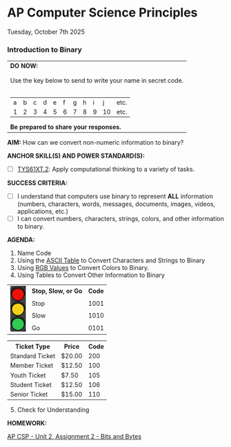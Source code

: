 # AP Computer Science Principles
Tuesday, October 7th 2025

### Introduction to Binary

<table>
  <tr>
    <td>
      <b>DO NOW:</b><br><br>
      Use the key below to send to write your name in secret code.<br><br>
      <table>
        <tr>
          <td>a</td>
          <td>b</td>
          <td>c</td>
          <td>d</td>
          <td>e</td>
          <td>f</td>
          <td>g</td>
          <td>h</td>
          <td>i</td>
          <td>j</td>
          <td>etc.</td>
        </tr>
        <tr>
          <td>1</td>
          <td>2</td>
          <td>3</td>
          <td>4</td>
          <td>5</td>
          <td>6</td>
          <td>7</td>
          <td>8</td>
          <td>9</td>
          <td>10</td>
          <td>etc.</td>
        </tr>
      </table>
      <b>Be prepared to share your responses.</b>
   </td>
  </tr>
</table>

**AIM:** How can we convert non-numeric information to binary?

**ANCHOR SKILL(S) AND POWER STANDARD(S):** 

 - [ ] <ins>TYS61XT.2</ins>: Apply computational thinking to a variety of tasks.
 
**SUCCESS CRITERIA:**
- [ ] I understand that computers use binary to represent **ALL** information (numbers, characters, words, messages, documents, images, videos, applications, etc.)
- [ ] I can convert numbers, characters, strings, colors, and other information to binary.

**AGENDA:**

1. Name Code
2. Using the [ASCII Table](https://github.com/MrJSwotinsky/Python_2025_2026/blob/main/Resources/ASCII_Table_Excerpt.md) to Convert Characters and Strings to Binary
3. Using [RGB Values](https://www.google.com/search?q=google+color+picker) to Convert Colors to Binary.
4. Using Tables to Convert Other Information to Binary

<table>
  <tr>
    <td rowspan = 4 valign = "center"><img src = https://github.com/MrJSwotinsky/AP_Computer_Science_Principles_2025_2026/blob/main/Resources/Traffic%20Light.png></td>
    <td><b>Stop, Slow, or Go</b></td>
    <td><b>Code</b></td>
  </tr>
  <tr>
    <td>Stop</td>
    <td>1001</td>
  </tr>
  <tr>
    <td>Slow</td>
    <td>1010</td>
  </tr>
  <tr>
    <td>Go</td>
    <td>0101</td>
  </tr>  
</table>

<table>
  <tr>
    <th>Ticket Type</th>
    <th>Price</th>
    <th>Code</th>
  </td>
  <tr>
    <td>Standard Ticket</td>
    <td>$20.00</td>
    <td>200</td>
  </tr>
  <tr>
    <td>Member Ticket</td>
    <td>$12.50</td>
    <td>100</td>
  </tr>
  <tr>
    <td>Youth Ticket</td>
    <td>$7.50</td>
    <td>105</td>
  </tr>
  <tr>
    <td>Student Ticket</td>
    <td>$12.50</td>
    <td>106</td>
  </tr>
   <tr>
    <td>Senior Ticket</td>
    <td>$15.00</td>
    <td>110</td>
  </tr> 
</table>

5. Check for Understanding

**HOMEWORK:** 

[AP CSP - Unit 2, Assignment 2 - Bits and Bytes](https://github.com/MrJSwotinsky/AP_Computer_Science_Principles_2025_2026/blob/main/Unit_2_Digital_Information/Assignments/Assignment_02_Bits_and_Bytes.md)
